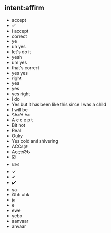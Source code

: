## intent:affirm
- accept
- ✅
- i accept
- correct
- ye
- uh yes
- let's do it
- yeah
- um yes
- that's correct
- yes yes
- right
- yea
- yes
- yes right
- i do
- Yes but it has been like this since I was a child
- I will be
- She’d be
- A c c e p t
- Bit hot
- Real
- Ouky
- Yes cold and shivering
- AĆĆɛקŧ
- AςςҽԹԵ
- ☑️
- ☑️☑️
- ✓
- ✔
- ✔️
- ya
- Ohh ohk
- ja
- e
- ewe
- yebo
- aanvaar
- anvaar
